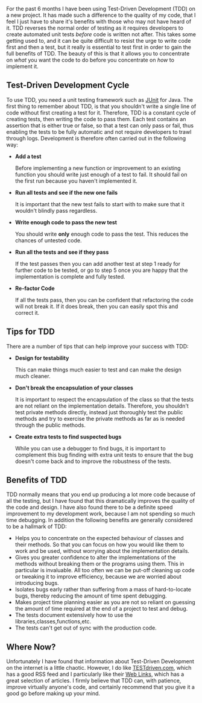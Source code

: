 For the past 6 months I have been using Test-Driven Development (TDD) on a new project.  It has made such a difference to the quality of my code, that I feel I just have to share it's benefits with those who may not have heard of it. TDD reverses the normal order of testing as it requires developers to create automated unit tests _before_ code is written not after.  This takes some getting used to, and it can be quite difficult to resist the urge to write code first and then a test, but it really is essential to test first in order to gain the full benefits of TDD.  The beauty of this is that it allows you to concentrate on _what_ you want the code to do before you concentrate on _how_ to implement it.

## Test-Driven Development Cycle

To use TDD, you need a unit testing framework such as <a href="http://www.junit.org/">JUnit</a> for Java.  The first thing to remember about TDD, is that you shouldn't write a single line of code without first creating a test for it.   Therefore, TDD is a constant cycle of creating tests, then writing the code to pass them.  Each test contains an assertion that is either true or false, so that a test can only pass or fail, thus enabling the tests to be fully automatic and not require developers to trawl through logs.   Development is therefore often carried out in the following way:

* **Add a test**

    Before implementing a new function or improvement to an existing function you should write just enough of a test to fail.  It should fail on the first run because you haven't implemented it.

*   **Run all tests and see if the new one fails**

    It is important that the new test fails to start with to make sure that it wouldn't blindly pass regardless.
*   **Write enough code to pass the new test**

    You should write **only** enough code to pass the test.  This reduces the chances of untested code.
*   **Run all the tests and see if they pass**

    If the test passes then you can add another test at step 1 ready for further code to be tested, or go to step 5 once you are happy that the implementation is complete and fully tested.
*   **Re-factor Code**

    If all the tests pass, then you can be confident that refactoring the code will not break it.  If it does break, then you can easily spot this and correct it.

## Tips for TDD
There are a number of tips that can help improve your success with TDD:

*   **Design for testability**

    This can make things much easier to test and can make the design much cleaner.
*   **Don't break the encapsulation of your classes**

    It is important to respect the encapsulation of the class so that the tests are not reliant on the implementation details.  Therefore, you shouldn't test private methods directly, instead just thoroughly test the public methods and try to exercise the private methods as far as is needed through the public methods.
*   **Create extra tests to find suspected bugs**

    While you can use a debugger to find bugs, it is important to complement this bug finding with extra unit tests to ensure that the bug doesn't come back and to improve the robustness of the tests.

## Benefits of TDD
TDD normally means that you end up producing a lot more code because of all the testing, but I have found that this dramatically improves the quality of the code and design.  I have also found there to be a definite speed improvement to my development work, because I am not spending so much time debugging.  In addition the following benefits are generally considered to be a hallmark of TDD:
*	Helps you to concentrate on the expected behaviour of classes and their methods.  So that you can focus on how you would like them to work and be used, without worrying about the implementation details.
*	Gives you greater confidence to alter the implementations of the methods without breaking them or the programs using them.  This in particular is invaluable.  All too often we can be put-off cleaning up code or tweaking it to improve efficiency, because we are worried about introducing bugs.
*	Isolates bugs early rather than suffering from a mass of hard-to-locate bugs, thereby reducing the amount of time spent debugging.
* Makes project time planning easier as you are not so reliant on guessing the amount of time required at the end of a project to test and debug.
* The tests document extensively how to use the libraries,classes,functions,etc.
*	The tests can't get out of sync with the production code.

## Where Now?
Unfortunately I have found that information about Test-Driven Development on the internet is a little chaotic.  However, I do like <a href="http://www.testdriven.com">TESTdriven.com</a>, which has a good RSS feed and I particularly like their <a href="http://www.testdriven.com/modules/mylinks/">Web Links</a>, which has a great selection of articles.  I firmly believe that TDD can, with patience, improve virtually anyone's code, and certainly recommend that you give it a good go before making up your mind.
